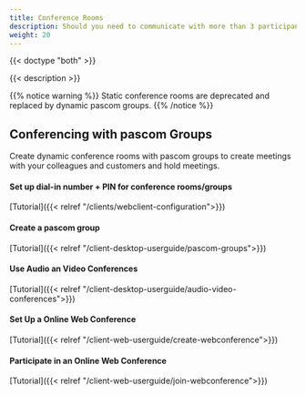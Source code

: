 ```yaml
---
title: Conference Rooms
description: Should you need to communicate with more than 3 participants simultaneously, then pascom Phone Systems provide a complete audio conferencing suite for Conference Rooms
weight: 20
---
```


{{< doctype "both"  >}}

{{< description >}}

{{% notice warning %}}
Static conference rooms are deprecated and replaced by dynamic pascom groups.
{{% /notice %}}

## Conferencing with pascom Groups

Create dynamic conference rooms with pascom groups to create meetings with your colleagues and customers
and hold meetings.

#### Set up dial-in number + PIN for conference rooms/groups
[Tutorial]({{< relref "/clients/webclient-configuration">}})

#### Create a pascom group
[Tutorial]({{< relref "/client-desktop-userguide/pascom-groups">}})

#### Use Audio an Video Conferences
[Tutorial]({{< relref "/client-desktop-userguide/audio-video-conferences">}})

#### Set Up a Online Web Conference
[Tutorial]({{< relref "/client-web-userguide/create-webconference">}})

#### Participate in an Online Web Conference
[Tutorial]({{< relref "/client-web-userguide/join-webconference">}})